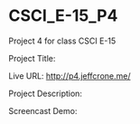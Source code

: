 # CSCI_E-15_P4

Project 4 for class CSCI E-15

Project Title: 

Live URL: http://p4.jeffcrone.me/

Project Description: 

Screencast Demo: 
